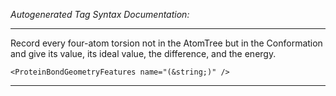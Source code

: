 _Autogenerated Tag Syntax Documentation:_

---
Record every four-atom torsion not in the AtomTree but in the Conformation and give its value, its ideal value, the difference, and the energy.

```
<ProteinBondGeometryFeatures name="(&string;)" />
```



---
